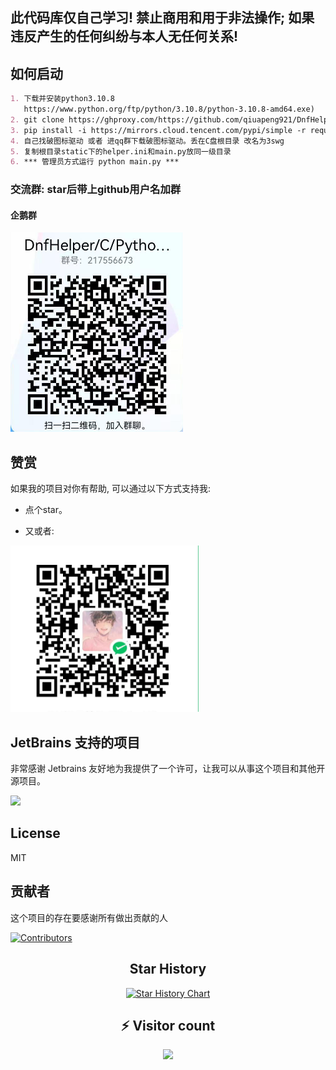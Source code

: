 ## 此代码库仅自己学习! 禁止商用和用于非法操作; 如果违反产生的任何纠纷与本人无任何关系!

## 如何启动

```markdown
1. 下载并安装python3.10.8
   https://www.python.org/ftp/python/3.10.8/python-3.10.8-amd64.exe)
2. git clone https://ghproxy.com/https://github.com/qiuapeng921/DnfHelper-Python.git
3. pip install -i https://mirrors.cloud.tencent.com/pypi/simple -r requirements.txt
4. 自己找破图标驱动 或者 进qq群下载破图标驱动。丢在C盘根目录 改名为3swg
5. 复制根目录static下的helper.ini和main.py放同一级目录
6. *** 管理员方式运行 python main.py ***
```

### 交流群: star后带上github用户名加群

#### 企鹅群

<img src="static/qq.png" alt="alt text" width="276" height="319"> 

## 赞赏

如果我的项目对你有帮助, 可以通过以下方式支持我:

- 点个star。

- 又或者:

 <img src="static/wePay.png" width="301"  alt="">

## JetBrains 支持的项目

非常感谢 Jetbrains 友好地为我提供了一个许可，让我可以从事这个项目和其他开源项目。

[![](https://resources.jetbrains.com/storage/products/company/brand/logos/jb_beam.svg)](https://www.jetbrains.com/?from=https://github.com/overtrue)

## License

MIT

## 贡献者

这个项目的存在要感谢所有做出贡献的人

[![Contributors](https://contributors-img.web.app/image?repo=qiuapeng921/DnfHelper-Python)](https://github.com/qiuapeng921/DnfHelper-Python/graphs/contributors)

<div align="center">

## Star History

[![Star History Chart](https://api.star-history.com/svg?repos=qiuapeng921/DnfHelper-Python&type=Timeline)](https://star-history.com/#qiuapeng921/DnfHelper-Python&Timeline)

## ⚡ Visitor count

![](https://profile-counter.glitch.me/qiuapeng921/DnfHelper-Python/count.svg)

</div>